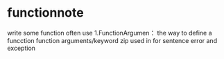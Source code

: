 # functionnote
write some function often use
1.FunctionArgumen： the way to define a funcction
   function arguments/keyword
   zip used in for sentence 
   error and exception 
  
